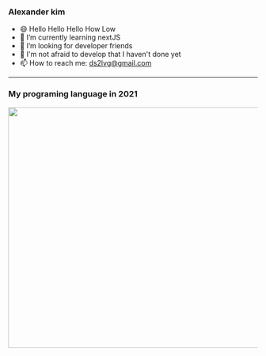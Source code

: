 ### Alexander kim
- 😄 Hello Hello Hello How Low 
- 🌱 I’m currently learning nextJS
- 👯 I’m looking for developer friends
- 🤔 I'm not afraid to develop that I haven't done yet
- 📫 How to reach me: ds2lvg@gmail.com

<hr/>

### My programing language in 2021

<img src="https://wakatime.com/share/@5e5d5b41-4635-4edc-9465-b12a83b5d456/ae749fea-640a-481b-a589-a121206b1e02.png" width="650" height="487" />
